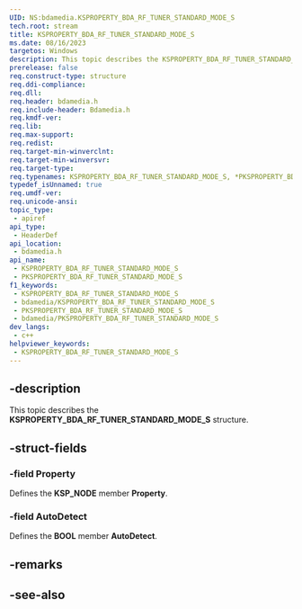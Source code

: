 ```yaml
---
UID: NS:bdamedia.KSPROPERTY_BDA_RF_TUNER_STANDARD_MODE_S
tech.root: stream
title: KSPROPERTY_BDA_RF_TUNER_STANDARD_MODE_S
ms.date: 08/16/2023
targetos: Windows
description: This topic describes the KSPROPERTY_BDA_RF_TUNER_STANDARD_MODE_S structure.
prerelease: false
req.construct-type: structure
req.ddi-compliance: 
req.dll: 
req.header: bdamedia.h
req.include-header: Bdamedia.h
req.kmdf-ver: 
req.lib: 
req.max-support: 
req.redist: 
req.target-min-winverclnt: 
req.target-min-winversvr: 
req.target-type: 
req.typenames: KSPROPERTY_BDA_RF_TUNER_STANDARD_MODE_S, *PKSPROPERTY_BDA_RF_TUNER_STANDARD_MODE_S
typedef_isUnnamed: true
req.umdf-ver: 
req.unicode-ansi: 
topic_type:
 - apiref
api_type:
 - HeaderDef
api_location:
 - bdamedia.h
api_name:
 - KSPROPERTY_BDA_RF_TUNER_STANDARD_MODE_S
 - PKSPROPERTY_BDA_RF_TUNER_STANDARD_MODE_S
f1_keywords:
 - KSPROPERTY_BDA_RF_TUNER_STANDARD_MODE_S
 - bdamedia/KSPROPERTY_BDA_RF_TUNER_STANDARD_MODE_S
 - PKSPROPERTY_BDA_RF_TUNER_STANDARD_MODE_S
 - bdamedia/PKSPROPERTY_BDA_RF_TUNER_STANDARD_MODE_S
dev_langs:
 - c++
helpviewer_keywords:
 - KSPROPERTY_BDA_RF_TUNER_STANDARD_MODE_S
---
```


## -description

This topic describes the **KSPROPERTY_BDA_RF_TUNER_STANDARD_MODE_S** structure.

## -struct-fields

### -field Property

Defines the **KSP_NODE** member **Property**.

### -field AutoDetect

Defines the **BOOL** member **AutoDetect**.

## -remarks

## -see-also

